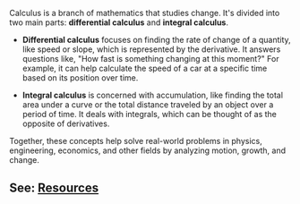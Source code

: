 Calculus is a branch of mathematics that studies change. It's divided into two main parts: **differential calculus** and **integral calculus**.

- **Differential calculus** focuses on finding the rate of change of a quantity, like speed or slope, which is represented by the derivative. It answers questions like, "How fast is something changing at this moment?" For example, it can help calculate the speed of a car at a specific time based on its position over time.

- **Integral calculus** is concerned with accumulation, like finding the total area under a curve or the total distance traveled by an object over a period of time. It deals with integrals, which can be thought of as the opposite of derivatives.

Together, these concepts help solve real-world problems in physics, engineering, economics, and other fields by analyzing motion, growth, and change.

## See: [Resources](https://github.com/shnycat/calculus_learn/tree/main/RESOURCES)
